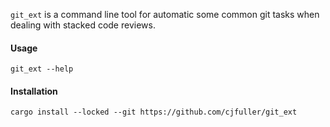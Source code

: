 `git_ext` is a command line tool for automatic some common git tasks when
dealing with stacked code reviews.

#### Usage

`git_ext --help`

#### Installation

`cargo install --locked --git https://github.com/cjfuller/git_ext`

